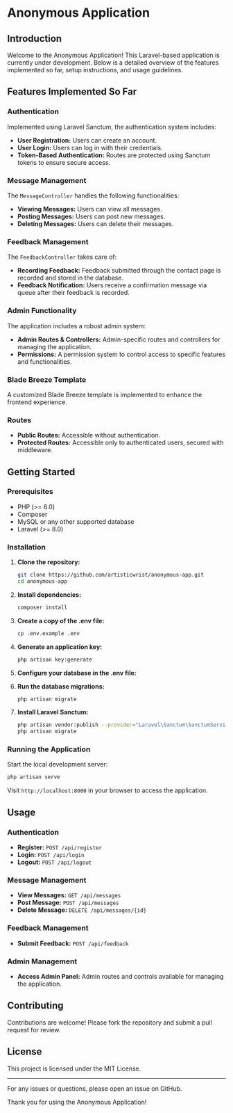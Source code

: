 # Anonymous Application

## Introduction

Welcome to the Anonymous Application! This Laravel-based application is currently under development. Below is a detailed overview of the features implemented so far, setup instructions, and usage guidelines.

## Features Implemented So Far

### Authentication

Implemented using Laravel Sanctum, the authentication system includes:

- **User Registration:** Users can create an account.
- **User Login:** Users can log in with their credentials.
- **Token-Based Authentication:** Routes are protected using Sanctum tokens to ensure secure access.

### Message Management

The `MessageController` handles the following functionalities:

- **Viewing Messages:** Users can view all messages.
- **Posting Messages:** Users can post new messages.
- **Deleting Messages:** Users can delete their messages.

### Feedback Management

The `FeedbackController` takes care of:

- **Recording Feedback:** Feedback submitted through the contact page is recorded and stored in the database.
- **Feedback Notification:** Users receive a confirmation message via queue after their feedback is recorded.

### Admin Functionality

The application includes a robust admin system:

- **Admin Routes & Controllers:** Admin-specific routes and controllers for managing the application.
- **Permissions:** A permission system to control access to specific features and functionalities.

### Blade Breeze Template

A customized Blade Breeze template is implemented to enhance the frontend experience.

### Routes

- **Public Routes:** Accessible without authentication.
- **Protected Routes:** Accessible only to authenticated users, secured with middleware.

## Getting Started

### Prerequisites

- PHP (>= 8.0)
- Composer
- MySQL or any other supported database
- Laravel (>= 8.0)

### Installation

1. **Clone the repository:**
    ```sh
    git clone https://github.com/artisticwrist/anonymous-app.git
    cd anonymous-app
    ```

2. **Install dependencies:**
    ```sh
    composer install
    ```

3. **Create a copy of the .env file:**
    ```sh
    cp .env.example .env
    ```

4. **Generate an application key:**
    ```sh
    php artisan key:generate
    ```

5. **Configure your database in the .env file:**

6. **Run the database migrations:**
    ```sh
    php artisan migrate
    ```

7. **Install Laravel Sanctum:**
    ```sh
    php artisan vendor:publish --provider="Laravel\Sanctum\SanctumServiceProvider"
    php artisan migrate
    ```

### Running the Application

Start the local development server:

```sh
php artisan serve
```

Visit `http://localhost:8000` in your browser to access the application.

## Usage

### Authentication

- **Register:** `POST /api/register`
- **Login:** `POST /api/login`
- **Logout:** `POST /api/logout`

### Message Management

- **View Messages:** `GET /api/messages`
- **Post Message:** `POST /api/messages`
- **Delete Message:** `DELETE /api/messages/{id}`

### Feedback Management

- **Submit Feedback:** `POST /api/feedback`

### Admin Management

- **Access Admin Panel:** Admin routes and controls available for managing the application.

## Contributing

Contributions are welcome! Please fork the repository and submit a pull request for review.

## License

This project is licensed under the MIT License.

---

For any issues or questions, please open an issue on GitHub.

Thank you for using the Anonymous Application!
